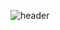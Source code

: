 ![header](https://capsule-render.vercel.app/api?type=waving&color=0B459&height=300&section=header&text=DongKyu%20Kim&fontColor=fcba03&fontSize=90&fontAlign=62&fontAlignY=40&desc=Kyu_velop&descSize=25&descAlign=85&descAlignY=53)
